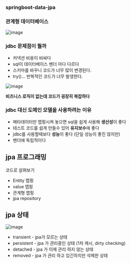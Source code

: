 ### springboot-data-jpa

### 관계형 데이터베이스

![image](https://user-images.githubusercontent.com/18182656/102850223-4168cf80-445c-11eb-925c-2c023ec7289e.png)

### jdbc 문제점이 뭘까

- 커넥션 비용이 비싸다
- sql이 데이터베이스 벤더 마다 다르다
- 스키마를 바꾸니 코드가 너무 많이 변경된다.
- try()... 반복적인 코드가 너무 발생한다.

![image](https://user-images.githubusercontent.com/18182656/102850256-59d8ea00-445c-11eb-999e-c77eace380f3.png)

**비즈니스 로직이 없는데 코드가 굉장히 복잡하다**

### jdbc 대신 도메인 모델을 사용하려는 이유

- 메타데이터만 맵핑시켜 놓으면 sql을 쉽게 사용해 **생산성**이 좋다
- 테스트 코드를 쉽게 만들수 있어 **유지보수**에 좋다
- jdbc를 사용할때보다 **성능**이 좋다 (단일 성능이 좋진 않지만)
- 벤더에 독립적이다

## jpa 프로그래밍

코드로 살펴보기

- Entity 맵핑
- value 맵핑
- 관계형 맵핑
- jpa repository

## jpa 상태

![image](https://user-images.githubusercontent.com/18182656/102850285-6cebba00-445c-11eb-8896-277774fa600b.png)


- transient - jpa가 모르는 상태
- persistent -  jpa 가 관리중인 상태 (1차 캐시, dirty checking)
- detached - jpa 가 이제 관리 하지 않는 상태
- removed - jpa 가 관리 하고 있긴하지만 삭제한 상태
